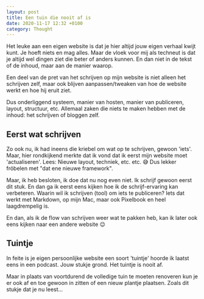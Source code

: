 ```yaml
---
layout: post
title: Een tuin die nooit af is
date: 2020-11-17 12:32 +0100
category: Thought
---
```


Het leuke aan een eigen website is dat je hier altijd jouw eigen verhaal kwijt kunt. Je hoeft niets en mag alles. Maar de vloek voor mij als techneut is dat je altijd wel dingen ziet die beter of anders kunnen. En dan niet in de tekst of de inhoud, maar aan de manier waarop.

Een deel van de pret van het schrijven op mijn website is niet alleen het schrijven zelf, maar ook blijven aanpassen/tweaken van hoe de website werkt en hoe hij eruit ziet.

Dus onderliggend systeem, manier van hosten, manier van publiceren, layout, structuur, etc. Allemaal zaken die niets te maken hebben met de inhoud: het schrijven of bloggen zelf.

## Eerst wat schrijven

Zo ook nu, ik had ineens die kriebel om wat op te schrijven, gewoon 'iets'. Maar, hier rondkijkend merkte dat ik vond dat ik eerst mijn website moet 'actualiseren'. Lees: Nieuwe layout, techniek, etc. etc. 😅 Dus lekker fröbelen met "dat ene nieuwe framework".

Maar, ik heb besloten, ik doe dat nu nog even niet. Ik schrijf gewoon eerst dit stuk. En dan ga ik eerst eens kijken hoe ik de schrijf-ervaring kan verbeteren. Waarin wil ik schrijven (tool) om iets te publiceren? Iets dat werkt met Markdown, op mijn Mac, maar ook Pixelbook en heel laagdrempelig is.

En dan, als ik de flow van schrijven weer wat te pakken heb, kan ik later ook eens kijken naar een andere website 😉

## Tuintje

In feite is je eigen persoonlijke website een soort 'tuintje' hoorde ik laatst eens in een podcast. Jouw stukje grond. Het tuintje is nooit af.

Maar in plaats van voortdurend de volledige tuin te moeten renoveren kun je er ook af en toe gewoon in zitten of een nieuw plantje plaatsen. Zoals dit stukje dat je nu leest...
